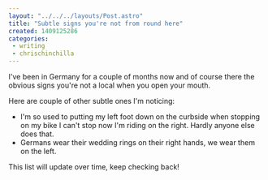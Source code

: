 ```yaml
---
layout: "../../../layouts/Post.astro"
title: "Subtle signs you're not from round here"
created: 1409125286
categories:
 - writing
 - chrischinchilla
---
```


I've been in Germany for a couple of months now and of course there the obvious signs you're not a local when you open your mouth.

Here are couple of other subtle ones I'm noticing:
<ul><li>I'm so used to putting my left foot down on the curbside when stopping on my bike I can't stop now I'm riding on the right. Hardly anyone else does that.</li><li>Germans wear their wedding rings on their right hands, we wear them on the left.</li></ul>

This list will update over time, keep checking back!
